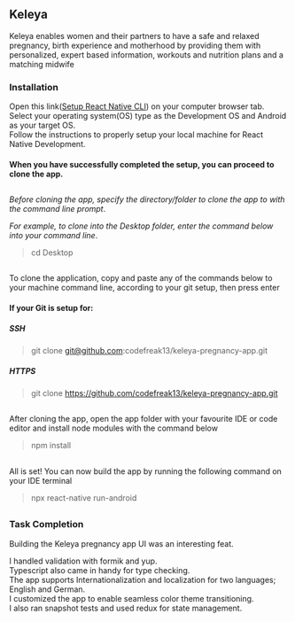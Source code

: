 ## Keleya

Keleya enables women and their partners to have a safe and relaxed pregnancy, 
birth experience and motherhood by providing them with personalized, 
expert based information, workouts and nutrition plans and a matching midwife

### Installation

Open this link([Setup React Native CLI](https://reactnative.dev/docs/environment-setup)) on your computer browser tab.   
Select your operating system(OS) type as the Development OS and Android as your target OS.   
Follow the instructions to properly setup your local machine for React Native Development.

#### When you have successfully completed the setup, you can proceed to clone the app.
##

*Before cloning the app, specify the directory/folder to clone the app to with the command line prompt*.

*For example, to clone into the Desktop folder, enter the command below into your command line*.

> cd Desktop

##

To clone the application, copy and paste any of the commands below to your machine command line, according to your git setup, then press enter

#### If your Git is setup for:

##### SSH

> git clone git@github.com:codefreak13/keleya-pregnancy-app.git

##### HTTPS

> git clone https://github.com/codefreak13/keleya-pregnancy-app.git
##

After cloning the app, open the app folder with your favourite IDE or code editor and install node modules with the command below

> npm install
##

All is set!
You can now build the app by running the following command on your IDE terminal
>npx react-native run-android

##

### Task Completion

Building the Keleya pregnancy app UI was an interesting feat.   

I handled validation with formik and yup.   
Typescript also came in handy for type checking.   
The app supports Internationalization and localization for two languages; English and German.   
I customized the app to enable seamless color theme transitioning.   
I also ran snapshot tests and used redux for state management.








